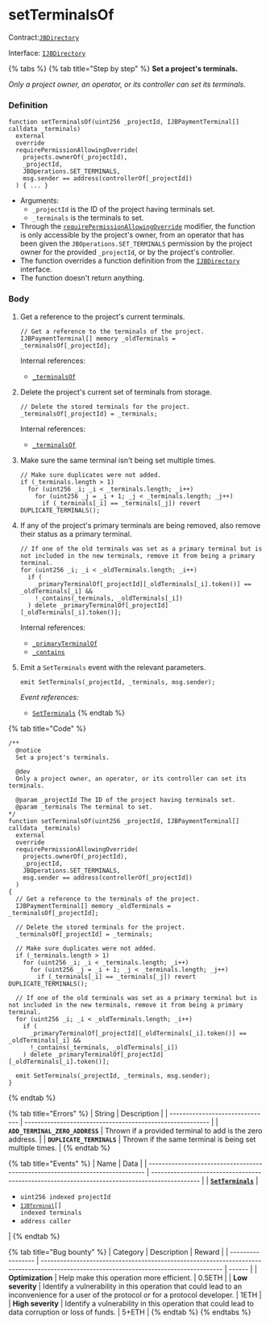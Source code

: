 # setTerminalsOf

Contract:[`JBDirectory`](../)​‌

Interface: [`IJBDirectory`](../../../interfaces/ijbdirectory.md)

{% tabs %}
{% tab title="Step by step" %}
**Set a project's terminals.**

_Only a project owner, an operator, or its controller can set its terminals._

### Definition

```solidity
function setTerminalsOf(uint256 _projectId, IJBPaymentTerminal[] calldata _terminals)
  external
  override
  requirePermissionAllowingOverride(
    projects.ownerOf(_projectId),
    _projectId,
    JBOperations.SET_TERMINALS,
    msg.sender == address(controllerOf[_projectId])
  ) { ... }
```

* Arguments:
  * `_projectId` is the ID of the project having terminals set.
  * `_terminals` is the terminals to set.
* Through the [`requirePermissionAllowingOverride`](../../or-abstract/jboperatable/modifiers/requirepermissionallowingoverride.md) modifier, the function is only accessible by the project's owner, from an operator that has been given the `JBOperations.SET_TERMINALS` permission by the project owner for the provided `_projectId`, or by the project's controller.
* The function overrides a function definition from the [`IJBDirectory`](../../../interfaces/ijbdirectory.md) interface.
* The function doesn't return anything.

### Body

1.  Get a reference to the project's current terminals.

    ```solidity
    // Get a reference to the terminals of the project.
    IJBPaymentTerminal[] memory _oldTerminals = _terminalsOf[_projectId];
    ```

    Internal references:

    * [`_terminalsOf`](../properties/_termialsof.md)
2.  Delete the project's current set of terminals from storage.

    ```solidity
    // Delete the stored terminals for the project.
    _terminalsOf[_projectId] = _terminals;
    ```

    Internal references:

    * [`_terminalsOf`](../properties/_termialsof.md)

3.  Make sure the same terminal isn't being set multiple times.
    ```solidity
    // Make sure duplicates were not added.
    if (_terminals.length > 1)
      for (uint256 _i; _i < _terminals.length; _i++)
        for (uint256 _j = _i + 1; _j < _terminals.length; _j++)
          if (_terminals[_i] == _terminals[_j]) revert DUPLICATE_TERMINALS();
    ```

4.  If any of the project's primary terminals are being removed, also remove their status as a primary terminal.

    ```solidity
    // If one of the old terminals was set as a primary terminal but is not included in the new terminals, remove it from being a primary terminal.
    for (uint256 _i; _i < _oldTerminals.length; _i++)
      if (
        _primaryTerminalOf[_projectId][_oldTerminals[_i].token()] == _oldTerminals[_i] &&
        !_contains(_terminals, _oldTerminals[_i])
      ) delete _primaryTerminalOf[_projectId][_oldTerminals[_i].token()];
    ```

    Internal references:

    * [`_primaryTerminalOf`](../properties/_primaryterminalof.md)
    * [`_contains`](../read/_contains.md)
5.  Emit a `SetTerminals` event with the relevant parameters.

    ```solidity
    emit SetTerminals(_projectId, _terminals, msg.sender);
    ```

    _Event references:_

    * [`SetTerminals`](../events/setterminals.md)
{% endtab %}

{% tab title="Code" %}
```solidity
/** 
  @notice 
  Set a project's terminals.

  @dev
  Only a project owner, an operator, or its controller can set its terminals. 

  @param _projectId The ID of the project having terminals set.
  @param _terminals The terminal to set.
*/
function setTerminalsOf(uint256 _projectId, IJBPaymentTerminal[] calldata _terminals)
  external
  override
  requirePermissionAllowingOverride(
    projects.ownerOf(_projectId),
    _projectId,
    JBOperations.SET_TERMINALS,
    msg.sender == address(controllerOf[_projectId])
  )
{
  // Get a reference to the terminals of the project.
  IJBPaymentTerminal[] memory _oldTerminals = _terminalsOf[_projectId];

  // Delete the stored terminals for the project.
  _terminalsOf[_projectId] = _terminals;

  // Make sure duplicates were not added.
  if (_terminals.length > 1)
    for (uint256 _i; _i < _terminals.length; _i++)
      for (uint256 _j = _i + 1; _j < _terminals.length; _j++)
        if (_terminals[_i] == _terminals[_j]) revert DUPLICATE_TERMINALS();

  // If one of the old terminals was set as a primary terminal but is not included in the new terminals, remove it from being a primary terminal.
  for (uint256 _i; _i < _oldTerminals.length; _i++)
    if (
      _primaryTerminalOf[_projectId][_oldTerminals[_i].token()] == _oldTerminals[_i] &&
      !_contains(_terminals, _oldTerminals[_i])
    ) delete _primaryTerminalOf[_projectId][_oldTerminals[_i].token()];

  emit SetTerminals(_projectId, _terminals, msg.sender);
}
```
{% endtab %}

{% tab title="Errors" %}
| String                          | Description                                               |
| ------------------------------- | --------------------------------------------------------- |
| **`ADD_TERMINAL_ZERO_ADDRESS`** | Thrown if a provided terminal to add is the zero address. |
| **`DUPLICATE_TERMINALS`** | Thrown if the same terminal is being set multiple times. |
{% endtab %}

{% tab title="Events" %}
| Name                                                                          | Data                                                                                          |
| ----------------------------------------------------------------------------- | --------------------------------------------------------------------------------------------- |
| [**`SetTerminals`**](events/setterminals.md)         | <ul><li><code>uint256 indexed projectId</code></li><li><code>[`IJBTerminal`](../../interfaces/ijbterminal.md)[] indexed terminals</code></li><li><code>address caller</code></li></ul>                                            |
{% endtab %}


{% tab title="Bug bounty" %}
| Category          | Description                                                                                                                            | Reward |
| ----------------- | -------------------------------------------------------------------------------------------------------------------------------------- | ------ |
| **Optimization**  | Help make this operation more efficient.                                                                                               | 0.5ETH |
| **Low severity**  | Identify a vulnerability in this operation that could lead to an inconvenience for a user of the protocol or for a protocol developer. | 1ETH   |
| **High severity** | Identify a vulnerability in this operation that could lead to data corruption or loss of funds.                                        | 5+ETH  |
{% endtab %}
{% endtabs %}
